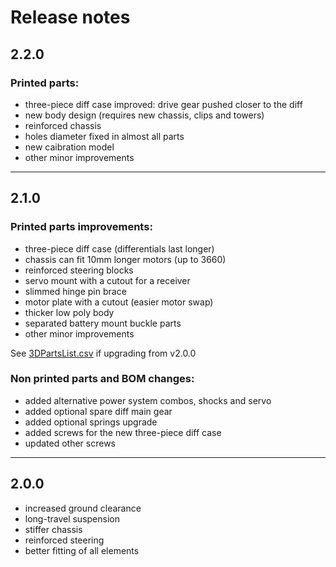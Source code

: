 # Release notes

## 2.2.0

### Printed parts:
- three-piece diff case improved: drive gear pushed closer to the diff
- new body design (requires new chassis, clips and towers)
- reinforced chassis
- holes diameter fixed in almost all parts
- new caibration model
- other minor improvements

---
## 2.1.0

### Printed parts improvements:
- three-piece diff case (differentials last longer)
- chassis can fit 10mm longer motors (up to 3660)
- reinforced steering blocks
- servo mount with a cutout for a receiver
- slimmed hinge pin brace
- motor plate with a cutout (easier motor swap)
- thicker low poly body
- separated battery mount buckle parts
- other minor improvements

See [3DPartsList.csv](3DPartsList.csv) if upgrading from v2.0.0

### Non printed parts and BOM changes:
- added alternative power system combos, shocks and servo
- added optional spare diff main gear
- added optional springs upgrade
- added screws for the new three-piece diff case
- updated other screws

---
## 2.0.0

- increased ground clearance
- long-travel suspension
- stiffer chassis
- reinforced steering
- better fitting of all elements
